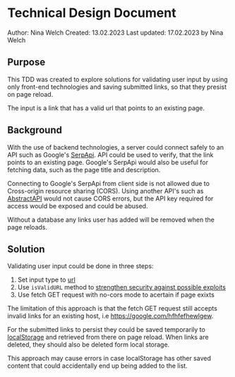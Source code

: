 # Technical Design Document

Author: Nina Welch
Created: 13.02.2023
Last updated: 17.02.2023 by Nina Welch

## Purpose

This TDD was created to explore solutions for validating user input by using only front-end technologies and saving submitted links, so that they presist on page reload.

The input is a link that has a valid url that points to an existing page.

## Background

With the use of backend technologies, a server could connect safely to an API such as Google's [SerpApi](https://serpapi.com/). API could be used to verify, that the link points to an existing page. Google's SerpApi would also be useful for fetching data, such as the page title and description.

Connecting to Google's SerpApi from client side is not allowed due to Cross-origin resource sharing (CORS). Using another API's such as [AbstractAPI](https://www.abstractapi.com/api/web-scraping-api) would not cause CORS errors, but the API key required for access would be exposed and could be abused.

Without a database any links user has added will be removed when the page reloads.

## Solution

Validating user input could be done in three steps:

1. Set input type to [url](https://developer.mozilla.org/en-US/docs/Web/HTML/Element/input/url)
2. Use `isValidURL` method to [strengthen security against possible exploits ](https://snyk.io/blog/secure-javascript-url-validation/)
3. Use fetch GET request with no-cors mode to acertain if page exixts

The limitation of this approach is that the fetch GET request still accepts invalid links for an existing host, i.e https://google.com/hfhfefhewlgew.

For the submitted links to persist they could be saved temporarily to [localStorage](https://developer.mozilla.org/en-US/docs/Web/API/Window/localStorage) and retrieved from there on page reload. When links are deleted, they should also be deleted form local storage.

This approach may cause errors in case localStorage has other saved content that could accidentally end up being added to the list.
